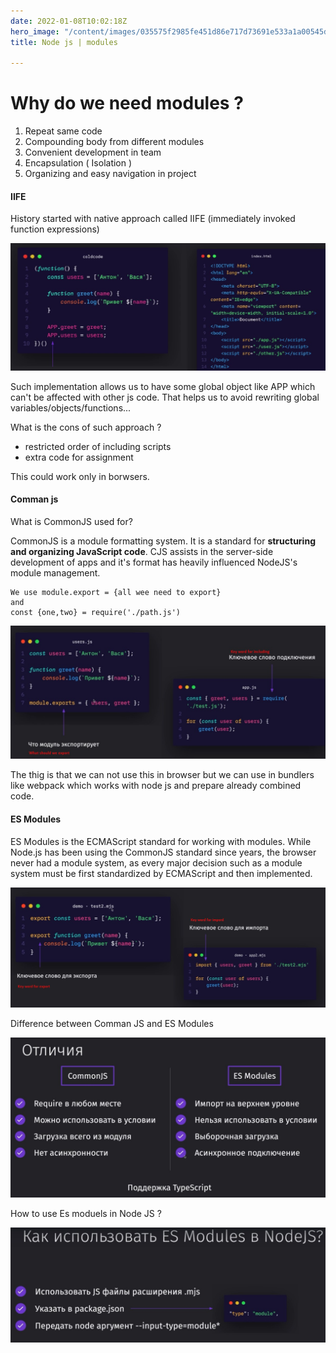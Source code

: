 ```yaml
---
date: 2022-01-08T10:02:18Z
hero_image: "/content/images/035575f2985fe451d86e717d73691e533a1a00545d7230900ed786341dc3c882.png"
title: Node js | modules

---
```

# Why do we need modules ?

1. Repeat same code
2. Compounding body from different modules
3. Convenient development in team
4. Encapsulation ( Isolation )
5. Organizing and easy navigation in project

#### IIFE

History started with native approach called IIFE (immediately invoked function expressions)

![](/content/images/screenshot_4.jpg)

Such implementation allows us to have some global object like APP which can't be affected with other js code. That helps us to avoid rewriting global variables/objects/functions... 

What is the cons of such approach ?

* restricted order of including scripts
* extra code for assignment

This could work only in borwsers.

#### Comman js

What is CommonJS used for?

CommonJS is a module formatting system. It is a standard for **structuring and organizing JavaScript code**. CJS assists in the server-side development of apps and it's format has heavily influenced NodeJS's module management.

    We use module.export = {all wee need to export}
    and
    const {one,two} = require('./path.js')

![](/content/images/screenshot_1.jpg)

The thig is that we can not use this in browser but we can use in bundlers like webpack which works with node js and prepare already combined code.

#### ES Modules

ES Modules is the ECMAScript standard for working with modules. While Node.js has been using the CommonJS standard since years, the browser never had a module system, as every major decision such as a module system must be first standardized by ECMAScript and then implemented.

![](/content/images/screenshot_2.jpg)

Difference between Comman JS and ES Modules

![](/content/images/screenshot_3.jpg)

How to use Es moduels in Node JS ?

![](/content/images/screenshot_5.jpg)